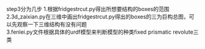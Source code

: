 step3分为几步
1.根据fridgestrcut.py得出所想要结构的boxes的范围  
2.3d_zaixian.py在三维中画出fridgestrcut.py得出的boxes的三为巨构总图，可以先观察一下三维结构有没有问题  
3.fenlei.py文件根据具体的urdf模型来判断模型的种类fixed prismatic revolute三类
